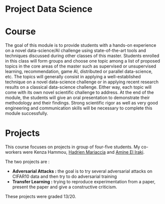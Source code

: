 # Project Data Science 

# Course

The goal of this module is to provide students with a hands-on experience on a novel data-science/AI challenge using 
state-of-the-art tools and techniques discussed during other classes of this master. Students enrolled in this class 
will form groups and choose one topic among a list of proposed topics in the core areas of the master such as supervised
or unsupervised learning, recommendation, game AI, distributed or parallel data-science, etc. The topics will generally
consist in applying a well-established technique on a novel data-science challenge or in applying recent research 
results on a classical data-science challenge. Either way, each topic will come with its own novel scientific 
challenge to address. At the end of the module, the students will give an oral presentation to demonstrate their 
methodology and their findings. Strong scientific rigor as well as very good engineering and communication skills will 
be necessary to complete this module successfully.

# Projects 

This course focuses on projects in group of four-five students. 
My co-workers were Kenza Hammou, [Hadrien Mariaccia](https://www.linkedin.com/in/hadrien-mar/) and 
[Amine El Iraki](https://www.linkedin.com/in/amine-el-iraki-32296318a/).

The two projects are : 
* **Adversarial Attacks :** the goal is to try several adversarial attacks on CIFAR10 data and then try to do adversarial training
* **Transfer Learning :** trying to reproduce experimentation from a paper, present the paper and give a constructive criticism.

These projects were graded 13/20.